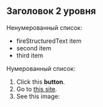 ## Заголовок 2 уровня

Ненумерованный список:

- fireStructuredText item
- second item
- third item

Нумерованный список:

1. Click this **button**.
2. Go to [this site](http://www.example.com).
3. See this image:
